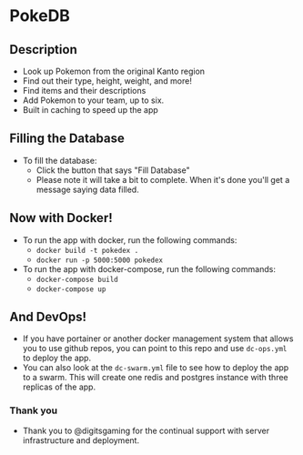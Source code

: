 # PokeDB

## Description
- Look up Pokemon from the original Kanto region
- Find out their type, height, weight, and more!
- Find items and their descriptions
- Add Pokemon to your team, up to six.
- Built in caching to speed up the app

## Filling the Database
- To fill the database:
  - Click the button that says "Fill Database"
  - Please note it will take a bit to complete. When it's done you'll get a message saying data filled.

## Now with Docker!
- To run the app with docker, run the following commands:
  - `docker build -t pokedex .`
  - `docker run -p 5000:5000 pokedex`
- To run the app with docker-compose, run the following commands:
  - `docker-compose build`
  - `docker-compose up`

## And DevOps!
- If you have portainer or another docker management system that allows you to use github repos, you can point to this repo and use `dc-ops.yml` to deploy the app. 
- You can also look at the `dc-swarm.yml` file to see how to deploy the app to a swarm. This will create one redis and postgres instance with three replicas of the app.
### Thank you
- Thank you to @digitsgaming for the continual support with server infrastructure and deployment.